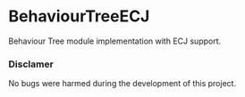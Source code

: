 # BehaviourTreeECJ
Behaviour Tree module implementation with ECJ support.


### Disclamer
No bugs were harmed during the development of this project.